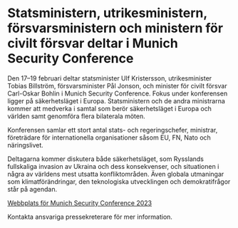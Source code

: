 # Statsministern, utrikesministern, försvarsministern och ministern för civilt försvar deltar i Munich Security Conference

Den 17–19 februari deltar statsminister Ulf Kristersson, utrikesminister Tobias Billström, försvarsminister Pål Jonson, och minister för civilt försvar Carl-Oskar Bohlin i Munich Security Conference. Fokus under konferensen ligger på säkerhetsläget i Europa. Statsministern och de andra ministrarna kommer att medverka i samtal som berör säkerhetsläget i Europa och världen samt genomföra flera bilaterala möten.

Konferensen samlar ett stort antal stats- och regeringschefer, ministrar, företrädare för internationella organisationer såsom EU, FN, Nato och näringslivet.

Deltagarna kommer diskutera både säkerhetsläget, som Rysslands fullskaliga invasion av Ukraina och dess konsekvenser, och situationen i några av världens mest utsatta konfliktområden. Även globala utmaningar som klimatförändringar, den teknologiska utvecklingen och demokratifrågor står på agendan.

[Webbplats för Munich Security Conference 2023](https://securityconference.org/en/msc-2023/ "Webbplats för Munich Security Conference 2023")

Kontakta ansvariga pressekreterare för mer information.
